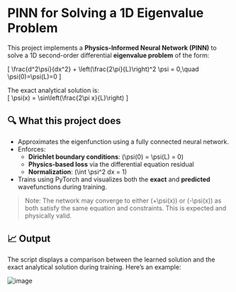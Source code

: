 # PINN for Solving a 1D Eigenvalue Problem

This project implements a **Physics-Informed Neural Network (PINN)** to solve a 1D second-order differential **eigenvalue problem** of the form:

\[
\frac{d^2\psi}{dx^2} + \left(\frac{2\pi}{L}\right)^2 \psi = 0,\quad \psi(0)=\psi(L)=0
\]

The exact analytical solution is:  
\[
\psi(x) = \sin\left(\frac{2\pi x}{L}\right)
\]

## 🔍 What this project does

- Approximates the eigenfunction using a fully connected neural network.
- Enforces:
  - **Dirichlet boundary conditions**: \(\psi(0) = \psi(L) = 0\)
  - **Physics-based loss** via the differential equation residual
  - **Normalization**: \(\int \psi^2 dx = 1\)
- Trains using PyTorch and visualizes both the **exact** and **predicted** wavefunctions during training.

> Note: The network may converge to either \(+\psi(x)\) or \(-\psi(x)\) as both satisfy the same equation and constraints. This is expected and physically valid.


## 📈 Output

The script displays a comparison between the learned solution and the exact analytical solution during training. Here’s an example:

![image](https://github.com/user-attachments/assets/e8d8bdc4-b91a-4eb9-a321-82a269ee1ef6)

